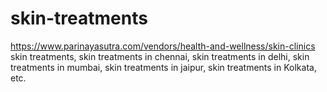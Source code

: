 # skin-treatments
https://www.parinayasutra.com/vendors/health-and-wellness/skin-clinics skin treatments, skin treatments in chennai, skin treatments in delhi, skin treatments in mumbai, skin treatments in jaipur, skin treatments in Kolkata, etc.
